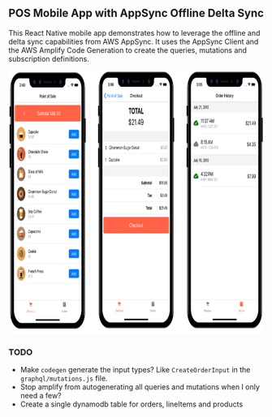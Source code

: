 ## POS Mobile App with AppSync Offline Delta Sync
This React Native mobile app demonstrates how to leverage the offline and delta sync capabilities from AWS AppSync. It uses the AppSync Client and the AWS Amplify Code Generation to create the queries, mutations and subscription definitions. 


<img src="./assets/Screenshots.png" height="520" />

### TODO

- Make `codegen` generate the input types? Like `CreateOrderInput` in the `graphql/mutations.js` file. 
- Stop amplify from autogenerating all queries and mutations when I only need a few? 
- Create a single dynamodb table for orders, lineItems and products